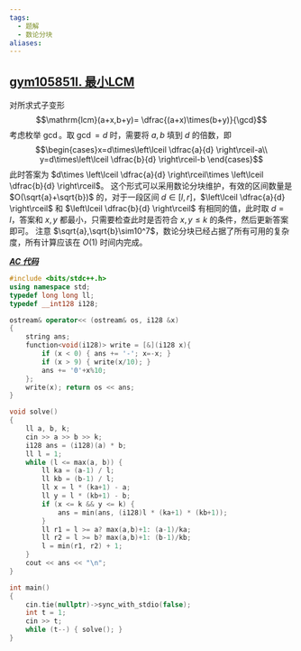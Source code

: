 ```yaml
---
tags:
  - 题解
  - 数论分块
aliases:
---
```

## [gym105851I. 最小LCM](https://codeforces.com/gym/105851/problem/I)

对所求式子变形
$$\mathrm{lcm}(a+x,b+y)= \dfrac{(a+x)\times(b+y)}{\gcd}$$
考虑枚举 $\gcd$。取 $\gcd=d$ 时，需要将 $a,b$ 填到 $d$ 的倍数，即
$$\begin{cases}x=d\times\left\lceil \dfrac{a}{d} \right\rceil-a\\ y=d\times\left\lceil \dfrac{b}{d} \right\rceil-b \end{cases}$$
此时答案为 $d\times \left\lceil \dfrac{a}{d} \right\rceil\times \left\lceil \dfrac{b}{d} \right\rceil$。
这个形式可以采用数论分块维护，有效的区间数量是 $O(\sqrt{a}+\sqrt{b})$ 的，对于一段区间 $d\in[l,r]$，$\left\lceil \dfrac{a}{d} \right\rceil$ 和 $\left\lceil \dfrac{b}{d} \right\rceil$ 有相同的值，此时取 $d=l$，答案和 $x,y$ 都最小，只需要检查此时是否符合 $x,y\le k$ 的条件，然后更新答案即可。
注意 $\sqrt{a},\sqrt{b}\sim10^7$，数论分块已经占据了所有可用的复杂度，所有计算应该在 $O(1)$ 时间内完成。

[***AC 代码***](https://codeforces.com/gym/105851/submission/327213302)

```cpp
#include <bits/stdc++.h>
using namespace std;
typedef long long ll;
typedef __int128 i128;

ostream& operator<< (ostream& os, i128 &x)
{
	string ans;
	function<void(i128)> write = [&](i128 x){
		if (x < 0) { ans += '-'; x=-x; }
		if (x > 9) { write(x/10); }
		ans += '0'+x%10;
	};
	write(x); return os << ans;
}

void solve()
{
    ll a, b, k;
    cin >> a >> b >> k;
    i128 ans = (i128)(a) * b;
    ll l = 1;
    while (l <= max(a, b)) {
        ll ka = (a-1) / l;
        ll kb = (b-1) / l;
        ll x = l * (ka+1) - a;
        ll y = l * (kb+1) - b;
        if (x <= k && y <= k) {
            ans = min(ans, (i128)l * (ka+1) * (kb+1));
        }
        ll r1 = l >= a? max(a,b)+1: (a-1)/ka;
        ll r2 = l >= b? max(a,b)+1: (b-1)/kb;
        l = min(r1, r2) + 1;
    }
    cout << ans << "\n";
}

int main()
{
    cin.tie(nullptr)->sync_with_stdio(false);
    int t = 1;
    cin >> t;
    while (t--) { solve(); }
}
```
